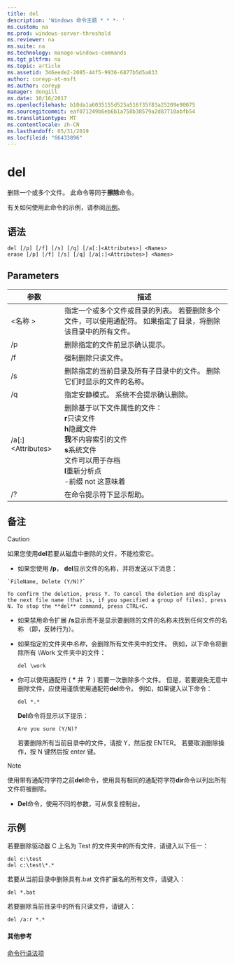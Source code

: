 ```yaml
---
title: del
description: 'Windows 命令主题 * * *- '
ms.custom: na
ms.prod: windows-server-threshold
ms.reviewer: na
ms.suite: na
ms.technology: manage-windows-commands
ms.tgt_pltfrm: na
ms.topic: article
ms.assetid: 346eede2-2085-44f5-9936-6877b5d5a833
author: coreyp-at-msft
ms.author: coreyp
manager: dongill
ms.date: 10/16/2017
ms.openlocfilehash: b10da1a6035155d525a516f35f83a25209e90075
ms.sourcegitcommit: eaf071249b6eb6b1a758b38579a2d87710abfb54
ms.translationtype: MT
ms.contentlocale: zh-CN
ms.lasthandoff: 05/31/2019
ms.locfileid: "66433896"
---
```

# <a name="del"></a>del



删除一个或多个文件。 此命令等同于**擦除**命令。

有关如何使用此命令的示例，请参阅[示例](#BKMK_examples)。

## <a name="syntax"></a>语法

```
del [/p] [/f] [/s] [/q] [/a[:]<Attributes>] <Names>
erase [/p] [/f] [/s] [/q] [/a[:]<Attributes>] <Names>
```

## <a name="parameters"></a>Parameters

|参数|描述|
|---------|-----------|
|\<名称 >|指定一个或多个文件或目录的列表。 若要删除多个文件，可以使用通配符。 如果指定了目录，将删除该目录中的所有文件。|
|/p|删除指定的文件前显示确认提示。|
|/f|强制删除只读文件。|
|/s|删除指定的当前目录及所有子目录中的文件。 删除它们时显示的文件的名称。|
|/q|指定安静模式。 系统不会提示确认删除。|
|/a[:]\<Attributes>|删除基于以下文件属性的文件：</br>**r**只读文件</br>**h**隐藏文件</br>**我**不内容索引的文件</br>**s**系统文件</br> 文件可以用于存档</br>**l**重新分析点</br>-前缀 not 这意味着|
|/?|在命令提示符下显示帮助。|

## <a name="remarks"></a>备注

> [!CAUTION]
> 如果您使用**del**若要从磁盘中删除的文件，不能检索它。
> -   如果您使用 **/p**， **del**显示文件的名称，并将发送以下消息：

    `FileName, Delete (Y/N)?`

    To confirm the deletion, press Y. To cancel the deletion and display the next file name (that is, if you specified a group of files), press N. To stop the **del** command, press CTRL+C.
- 如果禁用命令扩展 **/s**显示而不是显示要删除的文件的名称未找到任何文件的名称 （即，反转行为）。
- 如果指定的文件夹中*名称*，会删除所有文件夹中的文件。 例如，以下命令将删除所有 \Work 文件夹中的文件：  
  ```
  del \work
  ```  
- 你可以使用通配符 ( **&#42;** 并 **？** ) 若要一次删除多个文件。 但是，若要避免无意中删除文件，应使用谨慎使用通配符**del**命令。 例如，如果键入以下命令：  
  ```
  del *.*
  ```  
  **Del**命令将显示以下提示：

  `Are you sure (Y/N)?`

  若要删除所有当前目录中的文件，请按 Y，然后按 ENTER。 若要取消删除操作，按 N 键然后按 enter 键。

> [!NOTE]
> 使用带有通配符字符之前**del**命令，使用具有相同的通配符字符**dir**命令以列出所有文件将被删除。
> -   **Del**命令，使用不同的参数，可从恢复控制台。

## <a name="BKMK_examples"></a>示例

若要删除驱动器 C 上名为 Test 的文件夹中的所有文件，请键入以下任一：
```
del c:\test
del c:\test\*.*
```
若要从当前目录中删除具有.bat 文件扩展名的所有文件，请键入：
```
del *.bat
```
若要删除当前目录中的所有只读文件，请键入：
```
del /a:r *.*
```

#### <a name="additional-references"></a>其他参考

[命令行语法项](command-line-syntax-key.md)
